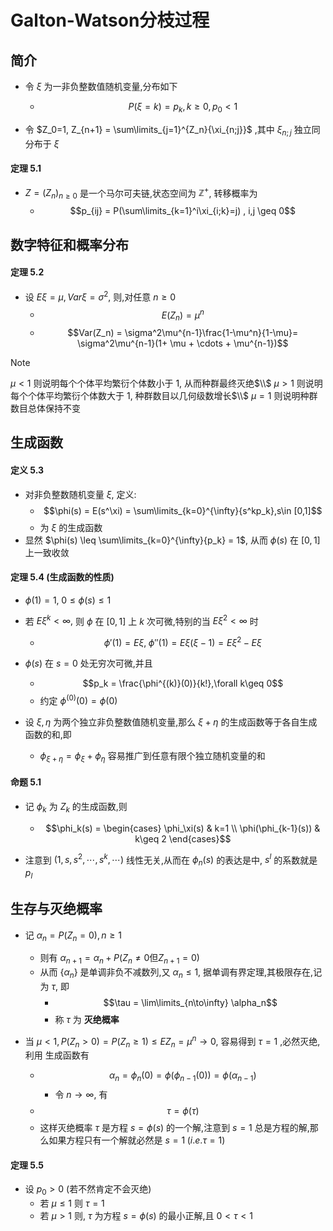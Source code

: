 # Galton-Watson分枝过程

## 简介

- 令 $\xi$ 为一非负整数值随机变量,分布如下
    - $$P(\xi = k) = p_k, k \geq 0,p_0 < 1$$

- 令 $Z_0=1, Z_{n+1} = \sum\limits_{j=1}^{Z_n}{\xi_{n;j}}$ ,其中 $\xi_{n;j}$ 独立同分布于 $\xi$

#### 定理 5.1 
- $Z = (Z_n)_{n \geq 0}$ 是一个马尔可夫链,状态空间为 $\mathbb{Z}^+$, 转移概率为
    - $$p_{ij} = P(\sum\limits_{k=1}^i\xi_{i;k}=j) , i,j \geq 0$$

## 数字特征和概率分布

#### 定理 5.2 
- 设 $E\xi = \mu, Var\xi = \sigma^2,$ 则,对任意 $n \geq 0$
    - $$E(Z_n) = \mu^n$$
    - $$Var(Z_n) = \sigma^2\mu^{n-1}\frac{1-\mu^n}{1-\mu}= \sigma^2\mu^{n-1}(1+ \mu + \cdots + \mu^{n-1})$$

> [!NOTE]
> $\mu<1$ 则说明每个个体平均繁衍个体数小于 1, 从而种群最终灭绝$\\$
> $\mu>1$ 则说明每个个体平均繁衍个体数大于 1, 种群数目以几何级数增长$\\$
> $\mu=1$ 则说明种群数目总体保持不变

## 生成函数

#### 定义 5.3 
- 对非负整数随机变量 $\xi$, 定义: 
    - $$\phi(s) = E(s^\xi) = \sum\limits_{k=0}^{\infty}{s^kp_k},s\in [0,1]$$
    - 为 $\xi$ 的生成函数
- 显然 $\phi(s) \leq \sum\limits_{k=0}^{\infty}{p_k} = 1$, 从而 $\phi(s)$ 在 $[0,1]$ 上一致收敛

#### 定理 5.4  (生成函数的性质) 
- $\phi(1) = 1,\; 0\leq \phi(s)\leq 1$
- 若 $E\xi^k <\infty,$ 则 $\phi$ 在 $[0,1]$ 上 $k$ 次可微,特别的当 $E\xi^2 < \infty$ 时
    - $$\phi'(1) = E\xi,\; \phi''(1) = E\xi(\xi-1)=E\xi^2 - E\xi$$
- $\phi(s)$ 在 $s=0$ 处无穷次可微,并且
    - $$p_k = \frac{\phi^{(k)}(0)}{k!},\forall k\geq 0$$
    - 约定 $\phi^{(0)}(0)=\phi(0)$

- 设 $\xi,\eta$ 为两个独立非负整数值随机变量,那么 $\xi+\eta$ 的生成函数等于各自生成函数的和,即
    - $\phi_{\xi+\eta} = \phi_\xi+\phi_\eta$ 容易推广到任意有限个独立随机变量的和

#### 命题 5.1 
- 记 $\phi_k$ 为 $Z_k$ 的生成函数,则
    - $$\phi_k(s) = \begin{cases} \phi_\xi(s) & k=1 \\ \phi(\phi_{k-1}(s)) & k\geq 2 \end{cases}$$

- 注意到 $(1,s,s^2,\cdots,s^k,\cdots)$ 线性无关,从而在 $\phi_n(s)$ 的表达是中, $s^l$ 的系数就是 $p_l$

## 生存与灭绝概率

- 记 $\alpha_n = P(Z_n = 0 ),n\geq 1$
    - 则有 $\alpha_{n+1} = \alpha_n + P(Z_n \neq 0 \text{但} Z_{n+1} = 0)$
    - 从而 $\{\alpha_n\}$ 是单调非负不减数列,又 $\alpha_n\leq 1$, 据单调有界定理,其极限存在,记为 $\tau$, 即
        - $$\tau = \lim\limits_{n\to\infty} \alpha_n$$
        - 称 $\tau$ 为 **灭绝概率**

- 当 $\mu<1,P(Z_n>0) = P(Z_n\geq 1) \leq EZ_n = \mu^n\to 0$, 容易得到 $\tau = 1$ ,必然灭绝,利用 生成函数有
    - $$\alpha_n = \phi_n(0)=\phi(\phi_{n-1}(0))=\phi(\alpha_{n-1})$$
        - 令 $n\to\infty$, 有 
    - $$\tau = \phi(\tau)$$
    - 这样灭绝概率 $\tau$ 是方程 $s = \phi(s)$ 的一个解,注意到 $s=1$ 总是方程的解,那么如果方程只有一个解就必然是 $s=1\;(i.e.\tau = 1)$


#### 定理 5.5 
- 设 $p_0>0$ (若不然肯定不会灭绝)
    - 若 $\mu\leq 1$ 则 $\tau =1$
    - 若 $\mu > 1$ 则, $\tau$ 为方程 $s=\phi(s)$ 的最小正解,且 $0<\tau<1$ 




